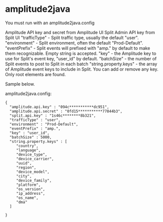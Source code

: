 # amplitude2java

You must run with an amplitude2java.config

Amplitude API key and secret from Amplitude UI
Split Admin API key from Split UI
"trafficType" - Split traffic type, usually the default "user".
"environment" - Split environment, often the default "Prod-Default".
"eventPrefix" - Split events will prefixed with "amp." by default to make them recognizable.  Empty string is accepted.
"key" - the Amplitude key to use for Split's event key, "user_id" by default.
"batchSize" - the number of Split events to post to Split in each batch
"string.property.keys" - the array of Amplitude event keys to include in Split.  You can add or remove any key.  Only root elements are found.

Sample below.

amplitude2java.config:
```
{
  "amplitude.api.key" : "094c***********dc951",
  "amplitude.api.secret" : "0fd15***********77844b3",
  "split.api.key" : "1s46c********8b321",
  "trafficType" : "user",
  "environment" : "Prod-Default",
  "eventPrefix" : "amp.",
  "key" : "user_id",
  "batchSize" : 5000,
  "string.property.keys" : [
  	 "country", 
  	 "language", 
  	 "device_type", 
  	 "device_carrier", 
  	 "uuid",
	 "region", 
	 "device_model", 
	 "city", 
	 "device_family", 
	 "platform", 
	 "os_version",
	 "ip_address", 
	 "os_name", 
	 "dma"
  ]
  
}
```
